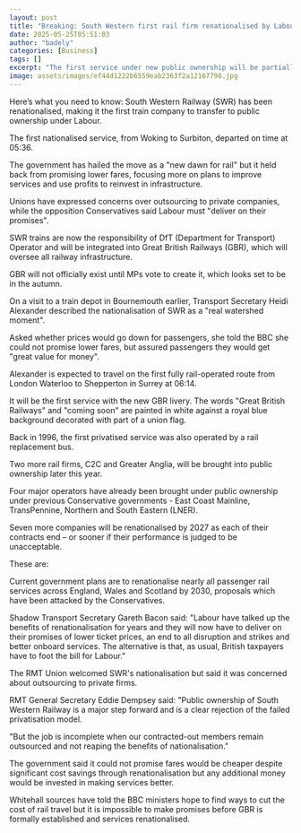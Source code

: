 ```yaml
---
layout: post
title: "Breaking: South Western first rail firm renationalised by Labour"
date: 2025-05-25T05:51:03
author: "badely"
categories: [Business]
tags: []
excerpt: "The first service under new public ownership will be partially operated by a rail replacement bus."
image: assets/images/ef44d1222b6559eab2363f2a12167798.jpg
---
```


Here’s what you need to know: South Western Railway (SWR) has been renationalised, making it the first train company to transfer to public ownership under Labour.

The first nationalised service, from Woking to Surbiton, departed on time at 05:36.

The government has hailed the move as a "new dawn for rail" but it held back from promising lower fares, focusing more on plans to improve services and use profits to reinvest in infrastructure. 

Unions have expressed concerns over outsourcing to private companies, while the opposition Conservatives said Labour must "deliver on their promises".

SWR trains are now the responsibility of DfT (Department for Transport) Operator and will be integrated into Great British Railways (GBR), which will oversee all railway infrastructure.

GBR will not officially exist until MPs vote to create it, which looks set to be in the autumn.

On a visit to a train depot in Bournemouth earlier, Transport Secretary Heidi Alexander described the nationalisation of SWR as a "real watershed moment".

Asked whether prices would go down for passengers, she told the BBC she could not promise lower fares, but assured passengers they would get "great value for money".

Alexander is expected to travel on the first fully rail-operated route from London Waterloo to Shepperton in Surrey at 06:14.

It will be the first service with the new GBR livery. The words "Great British Railways" and "coming soon" are painted in white against a royal blue background decorated with part of a union flag.

Back in 1996, the first privatised service was also operated by a rail replacement bus.

Two more rail firms, C2C and Greater Anglia, will be brought into public ownership later this year.

Four major operators have already been brought under public ownership under previous Conservative governments - East Coast Mainline, TransPennine, Northern and South Eastern (LNER). 

Seven more companies will be renationalised by 2027 as each of their contracts end – or sooner if their performance is judged to be unacceptable.

These are:

Current government plans are to renationalise nearly all passenger rail services across England, Wales and Scotland by 2030, proposals which have been attacked by the Conservatives.

Shadow Transport Secretary Gareth Bacon said: "Labour have talked up the benefits of renationalisation for years and they will now have to deliver on their promises of lower ticket prices, an end to all disruption and strikes and better onboard services. The alternative is that, as usual, British taxpayers have to foot the bill for Labour."

The RMT Union welcomed SWR's nationalisation but said it was concerned about outsourcing to private firms.

RMT General Secretary Eddie Dempsey said: "Public ownership of South Western Railway is a major step forward and is a clear rejection of the failed privatisation model.

"But the job is incomplete when our contracted-out members remain outsourced and not reaping the benefits of nationalisation."

The government said it could not promise fares would be cheaper despite significant cost savings through renationalisation but any additional money would be invested in making services better.

Whitehall sources have told the BBC ministers hope to find ways to cut the cost of rail travel but it is impossible to make promises before GBR is formally established and services renationalised.

